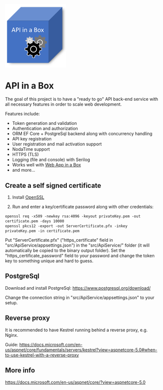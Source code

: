 <img src="./images/logo.png" width="200">

# API in a Box
The goal of this project is to have a "ready to go" API back-end service with all necessary features in order to scale web development. 

Features include:
- Token generation and validation 
- Authentication and authorization
- ORM EF Core + PostgreSql backend along with concurrency handling
- API key registration
- User registration and mail activation support
- NodaTime support
- HTTPS (TLS)
- Logging (file and console) with Serilog
- Works well with [Web App in a Box](https://github.com/hirre/webapp-in-a-box)
- and more...

## Create a self signed certificate

1) Install [OpenSSL](https://www.openssl.org)

2) Run and enter a key/certificate password along with other credentials:
```
openssl req -x509 -newkey rsa:4096 -keyout privateKey.pem -out certificate.pem -days 10000
openssl pkcs12 -export -out ServerCertificate.pfx -inkey privateKey.pem -in certificate.pem
```

Put "ServerCertificate.pfx" ("https_certificate" field in "src/ApiService/appsettings.json") in the "src/ApiService/" folder (it will automatically be copied to the binary output folder). Set the "https_certificate_password" field to your password and change the token key to something unique and hard to guess.

## PostgreSql
Download and install PostgreSql: https://www.postgresql.org/download/

Change the connection string in "src/ApiService/appsettings.json" to your setup.

## Reverse proxy
It is recommended to have Kestrel running behind a reverse proxy, e.g. Nginx.

Guide: https://docs.microsoft.com/en-us/aspnet/core/fundamentals/servers/kestrel?view=aspnetcore-5.0#when-to-use-kestrel-with-a-reverse-proxy

## More info
https://docs.microsoft.com/en-us/aspnet/core/?view=aspnetcore-5.0

